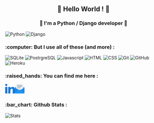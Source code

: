<h2 align='center'>👋 Hello World ! 👋 </h2>
<h3 align ='center'>🐍 I'm a Python / Django developer 🐍 </h3>

![Python](https://img.shields.io/badge/Python-3776AB?style=for-the-badge&logo=python&logoColor=white)
![Django](https://img.shields.io/badge/Django-092E20?style=for-the-badge&logo=django&logoColor=white)


<h3> :computer: But I use all of these (and more) :</h3> 

![SQLite](https://img.shields.io/badge/SQLite-07405E?style=for-the-badge&logo=sqlite&logoColor=white)
![PostrgreSQL](https://img.shields.io/badge/PostgreSQL-316192?style=for-the-badge&logo=postgresql&logoColor=white)
![Javascript](https://img.shields.io/badge/JavaScript-F7DF1E?style=for-the-badge&logo=javascript&logoColor=black)
![HTML](https://img.shields.io/badge/HTML-239120?style=for-the-badge&logo=html5&logoColor=white)
![CSS](https://img.shields.io/badge/CSS-239120?&style=for-the-badge&logo=css3&logoColor=white)
![Git](https://img.shields.io/badge/git-%23F05033.svg?style=for-the-badge&logo=git&logoColor=white)
![GitHub](https://img.shields.io/badge/github-%23121011.svg?style=for-the-badge&logo=github&logoColor=white)
![Heroku](https://img.shields.io/badge/Heroku-430098?style=for-the-badge&logo=heroku&logoColor=white)

<h3> :raised_hands: You can find me here :</h3>

<a href="https://www.linkedin.com/in/pierrebellegueule/"><img align="left" src="images/linkedin.png" alt="Pierre Bellegueule | LinkedIn" width="31px"/></a>
<a href="mailto:pierre.bellegueule62@outlook.fr"><img align="left" src="images/email.png" alt="Pierre Bellegueule | Email Address" width="31px"/></a>

<br></br>
<h3>:bar_chart: Github Stats :</h3>

![Stats](	https://github-readme-stats.vercel.app/api/top-langs/?username=Pierre12412&theme=blue-green)
